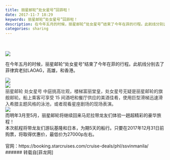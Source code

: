 ```yaml
---
title: 丽星邮轮“处女星号”回菲啦！
date: 2017-11-7 18:29
keywords: 丽星邮轮“处女星号”回菲啦！
description: 在今年五月的时候，丽星邮轮“处女星号”结束了今年在菲的行程。此航线分别去了菲律宾老挝LAOAG，高雄，和香港。丽星邮轮 处女星号 中庭挑高壮观，楼梯富丽堂皇，处女星号无疑是丽星邮轮的旗舰邮轮。船上乘客可享受 15 间酒吧和餐厅供应的美酒佳肴，使用巨型滑梯迅速滑入希腊主题风格的泳池，或者观看星座剧场的现场表演。而明年3月至5月，丽星邮轮将继续回来马尼拉带龙友们体验一趟超精彩的豪华旅程！本次航程将带龙友们游玩基隆和日本，为期5天的船行。只要在2017年12月31日前购票，将取得优惠价，最低价为27000p左右。官网：https://booking.starcruises.com/cruise-deals/phl/ssvinmanila/
categories: sharing
---
```

<td class="t_f" id="postmessage_967058">

<br/>
<br/>

<img aid="669751" data-cf-modified-1f437d28aafa9467d61c1dbe-="" file="data/attachment/forum/201711/07/181343grj2ioogrzjmuuk2.jpg.thumb.jpg" id="aimg_669751" inpost="1" onclick="" onmouseover="" src="http://www.flw.ph/data/attachment/forum/201711/07/181343grj2ioogrzjmuuk2.jpg" style="cursor:pointer" zoomfile="data/attachment/forum/201711/07/181343grj2ioogrzjmuuk2.jpg"/>


在今年五月的时候，丽星邮轮“处女星号”结束了今年在菲的行程。此航线分别去了菲律宾老挝LAOAG，高雄，和香港。<br/>

<img aid="669757" data-cf-modified-1f437d28aafa9467d61c1dbe-="" file="data/attachment/forum/201711/07/182424s1ee0yzjq46bl4ee.png.thumb.jpg" id="aimg_669757" inpost="1" onclick="" onmouseover="" src="http://www.flw.ph/data/attachment/forum/201711/07/182424s1ee0yzjq46bl4ee.png" style="cursor:pointer" zoomfile="data/attachment/forum/201711/07/182424s1ee0yzjq46bl4ee.png"/>


<br/>

<img aid="669758" data-cf-modified-1f437d28aafa9467d61c1dbe-="" file="data/attachment/forum/201711/07/182426i44rm5qvol1ooou8.png.thumb.jpg" id="aimg_669758" inpost="1" onclick="" onmouseover="" src="http://www.flw.ph/data/attachment/forum/201711/07/182426i44rm5qvol1ooou8.png" style="cursor:pointer" zoomfile="data/attachment/forum/201711/07/182426i44rm5qvol1ooou8.png"/>


<br/>
<font color="#333333">丽星邮轮 处女星号 中庭挑高壮观，楼梯富丽堂皇，处女星号无疑是丽星邮轮的旗舰邮轮。船上乘客可享受 15 间酒吧和餐厅供应的美酒佳肴，使用巨型滑梯迅速滑入希腊主题风格的泳池，或者观看星座剧场的现场表演。</font><br/>

<img aid="669756" data-cf-modified-1f437d28aafa9467d61c1dbe-="" file="data/attachment/forum/201711/07/182113ic72uutof77p7tv1.jpg.thumb.jpg" id="aimg_669756" inpost="1" onclick="" onmouseover="" src="http://www.flw.ph/data/attachment/forum/201711/07/182113ic72uutof77p7tv1.jpg" style="cursor:pointer" zoomfile="data/attachment/forum/201711/07/182113ic72uutof77p7tv1.jpg"/>


<br/>
而明年3月至5月，丽星邮轮将继续回来马尼拉带龙友们体验一趟超精彩的豪华旅程！<br/>
本次航程将带龙友们游玩基隆和日本，为期5天的船行。只要在2017年12月31日前购票，将取得优惠价，最低价为27000p左右。<br/>
<br/>
官网：https://booking.starcruises.com/cruise-deals/phl/ssvinmanila/</td>
###### 转载自[菲龙网]